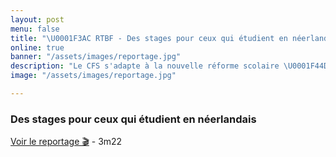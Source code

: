 ```yaml
---
layout: post
menu: false
title: "\U0001F3AC RTBF - Des stages pour ceux qui étudient en néerlandais"
online: true
banner: "/assets/images/reportage.jpg"
description: "Le CFS s'adapte à la nouvelle réforme scolaire \U0001F44D"
image: "/assets/images/reportage.jpg"

---
```

### Des stages pour ceux qui étudient en néerlandais

[Voir le reportage 🎬](https://bx1.be/categories/news/les-operateurs-de-stages-profitent-ils-de-ces-doubles-vacances-il-ny-pas-vraiment-de-gain-pour-nous/?fbclid=IwAR3VhGrvY5AEjDs1GtUqeYx2P5WU4Uuue-4AifrZPqSEQxefw_0M93wqGWk "Reportage BX1 - Le CFS") - 3m22